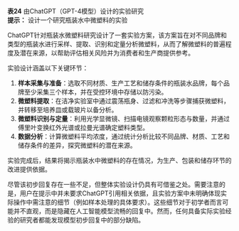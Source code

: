 **表24** 由ChatGPT（GPT-4模型）设计的实验研究  
**提示：** 设计一个研究瓶装水中微塑料的实验  

ChatGPT针对瓶装水微塑料研究设计了一套实验方案，该方案旨在对不同品牌和类型的瓶装水进行采样、提取、识别和定量分析微塑料，从而了解微塑料的普遍程度及潜在来源，以帮助评估相关风险并为消费者和生产商提供参考。  

实验设计涵盖以下关键环节：  
1. **样本采集与准备**：选取不同材质、生产工艺和储存条件的瓶装水品牌，每个品牌至少采集三个样本，并在受控环境中存储以防污染。  
2. **微塑料提取**：在洁净实验室中通过震荡瓶身、过滤和冲洗等步骤捕获微塑料，并转移至培养皿或载玻片以备分析。  
3. **微塑料识别与定量**：利用光学显微镜、扫描电镜观察颗粒形态与数量，并通过傅里叶变换红外光谱或拉曼光谱确定塑料类型。  
4. **数据分析**：计算微塑料平均浓度，通过统计分析比较不同品牌、材质、工艺和储存条件的差异，探究微塑料的潜在来源。  

实验完成后，结果将揭示瓶装水中微塑料的存在情况，为生产、包装和储存环节的改进提供依据。  

尽管该初步回复存在一些不足，但整体实验设计仍具有可借鉴之处。需要注意的是，用户在提示中并未要求ChatGPT引用相关依据，且实验方案中未明确体现实际操作中需注意的细节（例如样本处理的具体要求）。这些细节对于初学者而言可能并不直观，而是隐藏在人工智能模型流畅的回复中。然而，任何具备实际实验经验的研究者都能发现模型初步回复中的部分缺陷。